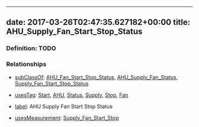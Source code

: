 
---
date: 2017-03-26T02:47:35.627182+00:00
title: AHU_Supply_Fan_Start_Stop_Status
---
### Definition: TODO

### Relationships

* [subClassOf](http://www.w3.org/2000/01/rdf-schema#subClassOf): [AHU_Fan_Start_Stop_Status](https://brickschema.org/schema/1.0/Brick#AHU_Fan_Start_Stop_Status), [AHU_Supply_Fan_Status](https://brickschema.org/schema/1.0/Brick#AHU_Supply_Fan_Status), [Supply_Fan_Start_Stop_Status](https://brickschema.org/schema/1.0/Brick#Supply_Fan_Start_Stop_Status)

* [usesTag](https://brickschema.org/schema/1.0/BrickFrame#usesTag): [Start](https://brickschema.org/schema/1.0/BrickTag#Start), [AHU](https://brickschema.org/schema/1.0/BrickTag#AHU), [Status](https://brickschema.org/schema/1.0/BrickTag#Status), [Supply](https://brickschema.org/schema/1.0/BrickTag#Supply), [Stop](https://brickschema.org/schema/1.0/BrickTag#Stop), [Fan](https://brickschema.org/schema/1.0/BrickTag#Fan)

* [label](http://www.w3.org/2000/01/rdf-schema#label): AHU Supply Fan Start Stop Status

* [usesMeasurement](https://brickschema.org/schema/1.0/BrickFrame#usesMeasurement): [Supply_Fan_Start_Stop](https://brickschema.org/schema/1.0/Brick#Supply_Fan_Start_Stop)
